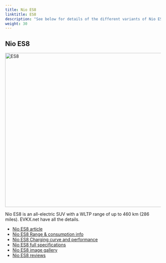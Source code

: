 ```yaml
---
title: Nio ES8
linktitle: ES8
description: "See below for details of the different variants of Nio ES8"
weight: 30
---
```

## Nio ES8

<a href="/models/nio/es8/es8/"><img src="https://media.evkx.net/multimedia/models/nio/es8/es8/main_1_st.jpg" width="800" height="497" alt="ES8" ></a>

Nio ES8 is an all-electric SUV with a WLTP range of up to 460 km (286 miles). EVKX.net have all the details. 

- [Nio ES8 article](/models/nio/es8/es8/)
- [Nio ES8 Range & consumption info](/models/nio/es8/es8//rangeandconsumption)
- [Nio ES8 Charging curve and performance](/models/nio/es8/es8//chargingcurve)
- [Nio ES8 full specifications](/models/nio/es8/es8//specifications)
- [Nio ES8 image gallery](/models/nio/es8/es8//gallery)
- [Nio ES8 reviews](/models/nio/es8/es8//reviews)

